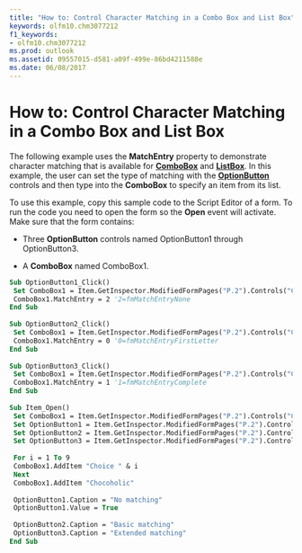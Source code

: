 ```yaml
---
title: "How to: Control Character Matching in a Combo Box and List Box"
keywords: olfm10.chm3077212
f1_keywords:
- olfm10.chm3077212
ms.prod: outlook
ms.assetid: 09557015-d581-a09f-499e-86bd4211588e
ms.date: 06/08/2017
---
```



# How to: Control Character Matching in a Combo Box and List Box

The following example uses the  **MatchEntry** property to demonstrate character matching that is available for **[ComboBox](../../../api/Outlook.combobox.md)** and **[ListBox](../../../api/Outlook.listbox.md)**. In this example, the user can set the type of matching with the  **[OptionButton](../../../api/Outlook.optionbutton.md)** controls and then type into the **ComboBox** to specify an item from its list.

To use this example, copy this sample code to the Script Editor of a form. To run the code you need to open the form so the  **Open** event will activate. Make sure that the form contains:

- Three  **OptionButton** controls named OptionButton1 through OptionButton3.
    
- A  **ComboBox** named ComboBox1.
    



```vb
Sub OptionButton1_Click() 
 Set ComboBox1 = Item.GetInspector.ModifiedFormPages("P.2").Controls("ComboBox1") 
 ComboBox1.MatchEntry = 2 '2=fmMatchEntryNone 
End Sub 
 
Sub OptionButton2_Click() 
 Set ComboBox1 = Item.GetInspector.ModifiedFormPages("P.2").Controls("ComboBox1") 
 ComboBox1.MatchEntry = 0 '0=fmMatchEntryFirstLetter 
End Sub 
 
Sub OptionButton3_Click() 
 Set ComboBox1 = Item.GetInspector.ModifiedFormPages("P.2").Controls("ComboBox1") 
 ComboBox1.MatchEntry = 1 '1=fmMatchEntryComplete 
End Sub 
 
Sub Item_Open() 
 Set ComboBox1 = Item.GetInspector.ModifiedFormPages("P.2").Controls("ComboBox1") 
 Set OptionButton1 = Item.GetInspector.ModifiedFormPages("P.2").Controls("OptionButton1") 
 Set OptionButton2 = Item.GetInspector.ModifiedFormPages("P.2").Controls("OptionButton2") 
 Set OptionButton3 = Item.GetInspector.ModifiedFormPages("P.2").Controls("OptionButton3") 
 
 For i = 1 To 9 
 ComboBox1.AddItem "Choice " & i 
 Next 
 ComboBox1.AddItem "Chocoholic" 
 
 OptionButton1.Caption = "No matching" 
 OptionButton1.Value = True 
 
 OptionButton2.Caption = "Basic matching" 
 OptionButton3.Caption = "Extended matching" 
End Sub
```


